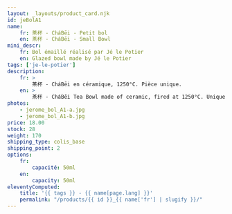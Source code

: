 ```yaml
---
layout: _layouts/product_card.njk
id: jeBolA1
name:
    fr: 茶杯 - CháBēi - Petit bol
    en: 茶杯 - CháBēi - Small Bowl
mini_descr:
    fr: Bol émaillé réalisé par Jé le Potier
    en: Glazed bowl made by Jé le Potier
tags: ['je-le-potier']
description: 
    fr: >
        茶杯 - CháBēi en céramique, 1250°C. Pièce unique.
    en: >
        茶杯 - CháBēi Tea Bowl made of ceramic, fired at 1250°C. Unique piece.
photos:
    - jerome_bol_A1-a.jpg
    - jerome_bol_A1-b.jpg
price: 18.00
stock: 28
weight: 170
shipping_type: colis_base
shipping_point: 2
options:
    fr:
        capacité: 50ml
    en:
        capacity: 50ml
eleventyComputed:
    title: '{{ tags }} - {{ name[page.lang] }}'
    permalink: "/products/{{ id }}_{{ name['fr'] | slugify }}/"
---
```

